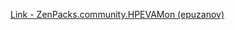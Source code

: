 [Link - ZenPacks.community.HPEVAMon (epuzanov)](https://github.com/epuzanov/ZenPacks.community.HPEVAMon)

